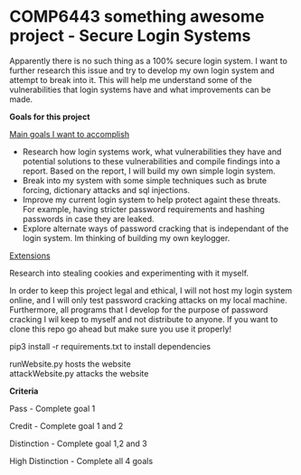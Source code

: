 # COMP6443 something awesome project - Secure Login Systems

Apparently there is no such thing as a 100% secure login system. I want to further research this issue and try to develop my own login system and attempt to break into it. This will help me understand some of the vulnerabilities that login systems have and what improvements can be made.

<b>Goals for this project</b>

<u>Main goals I want to accomplish</u>

- Research how login systems work, what vulnerabilities they have and potential solutions to these vulnerabilities and compile findings into a report. Based on the report, I will build my own simple login system. 
- Break into my system with some simple techniques such as brute forcing, dictionary attacks and sql injections.
- Improve my current login system to help protect againt these threats. For example, having stricter password requirements and hashing passwords in case they are leaked.
- Explore alternate ways of password cracking that is independant of the login system. Im thinking of building my own keylogger.
 

<u>Extensions </u>

Research into stealing cookies and experimenting with it myself.
 

In order to keep this project legal and ethical, I will not host my login system online, and I will only test password cracking attacks on my local machine. Furthermore, all programs that I develop for the purpose of password cracking I wil keep to myself and not distribute to anyone. If you want to clone this repo go ahead but make sure you use it properly!  

pip3 install -r requirements.txt to install dependencies  

runWebsite.py hosts the website  
attackWebsite.py attacks the website  


<b>Criteria</b>

Pass - Complete goal 1

Credit - Complete goal 1 and 2

Distinction - Complete goal 1,2 and 3

High Distinction - Complete all 4 goals
